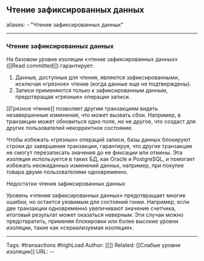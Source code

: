 ## Чтение зафиксированных данных
aliases: 
	- "Чтение зафиксированных данных"

---

### Чтение зафиксированных данных


На базовом уровне изоляции «чтение зафиксированных данных» ([[Read committed]]) гарантирует:

1. Данные, доступные для чтения, являются зафиксированными, исключая «грязное» чтение (когда данные еще не подтверждены).
2. Записи применяются только к зафиксированным данным, предотвращая «грязные» операции записи.


[[Грязное чтение]] позволяет другим транзакциям видеть незавершенные изменения, что может вызвать сбои. Например, в транзакции может обновиться одно поле, но не другое, что создаст для других пользователей некорректное состояние.

Чтобы избежать «грязных» операций записи, базы данных блокируют строки до завершения транзакции, гарантируя, что другие транзакции не смогут перезаписать значения до ее фиксации или отмены. Эта изоляция используется в таких БД, как Oracle и PostgreSQL, и помогает избежать неожиданных изменений данных, например, при покупке товара двумя пользователями одновременно.

Недостатки чтения зафиксированных данных

Уровень «чтения зафиксированных данных» предотвращает многие ошибки, но остается уязвимым для состояний гонки. Например, если две транзакции одновременно увеличивают значение счетчика, итоговый результат может оказаться неверным. Эти случаи можно предотвратить, применяя блокировки или более высокие уровни изоляции, такие как «сериализуемая изоляция».

---
Tags: #transactions #highLoad
Author: [[]]
Related: [[Слабые уровни изоляции]]
URL: -- 